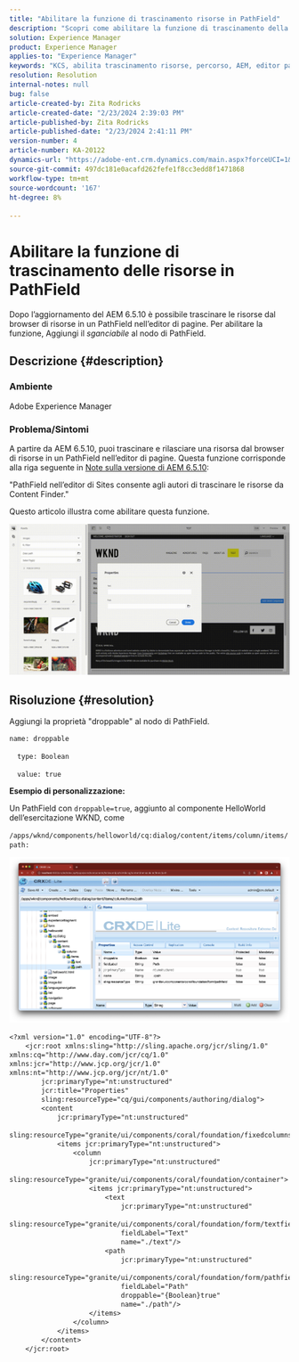 ```yaml
---
title: "Abilitare la funzione di trascinamento risorse in PathField"
description: "Scopri come abilitare la funzione di trascinamento della risorsa in PathField nell’editor di pagine."
solution: Experience Manager
product: Experience Manager
applies-to: "Experience Manager"
keywords: "KCS, abilita trascinamento risorse, percorso, AEM, editor pagina"
resolution: Resolution
internal-notes: null
bug: false
article-created-by: Zita Rodricks
article-created-date: "2/23/2024 2:39:03 PM"
article-published-by: Zita Rodricks
article-published-date: "2/23/2024 2:41:11 PM"
version-number: 4
article-number: KA-20122
dynamics-url: "https://adobe-ent.crm.dynamics.com/main.aspx?forceUCI=1&pagetype=entityrecord&etn=knowledgearticle&id=dfd82d44-59d2-ee11-9079-6045bd0061cb"
source-git-commit: 497dc181e0acafd262fefe1f8cc3edd8f1471868
workflow-type: tm+mt
source-wordcount: '167'
ht-degree: 8%

---
```


# Abilitare la funzione di trascinamento delle risorse in PathField


Dopo l’aggiornamento del AEM 6.5.10 è possibile trascinare le risorse dal browser di risorse in un PathField nell’editor di pagine. Per abilitare la funzione, Aggiungi il *sganciabile* al nodo di PathField.

## Descrizione {#description}


### Ambiente

Adobe Experience Manager

### Problema/Sintomi

A partire da AEM 6.5.10, puoi trascinare e rilasciare una risorsa dal browser di risorse in un PathField nell’editor di pagine. Questa funzione corrisponde alla riga seguente in [Note sulla versione di AEM 6.5.10](https://experienceleague.adobe.com/docs/experience-manager-65/content/release-notes/service-pack/6-5-10.html?lang=en):

&quot;PathField nell’editor di Sites consente agli autori di trascinare le risorse da Content Finder.&quot;

Questo articolo illustra come abilitare questa funzione.

![](assets/___e0d82d44-59d2-ee11-9079-6045bd0061cb___.gif)


## Risoluzione {#resolution}


Aggiungi la proprietà &quot;droppable&quot; al nodo di PathField.


```
name: droppable

  type: Boolean

  value: true
```


<b>Esempio di personalizzazione:</b>

Un PathField con `droppable=true`, aggiunto al componente HelloWorld dell’esercitazione WKND, come

`/apps/wknd/components/helloworld/cq:dialog/content/items/column/items/path:`

![](assets/6106400f-2b07-ed11-82e4-00224808e483.png)


```
<?xml version="1.0" encoding="UTF-8"?>
    <jcr:root xmlns:sling="http://sling.apache.org/jcr/sling/1.0" xmlns:cq="http://www.day.com/jcr/cq/1.0" xmlns:jcr="http://www.jcp.org/jcr/1.0" xmlns:nt="http://www.jcp.org/jcr/nt/1.0"
        jcr:primaryType="nt:unstructured"
        jcr:title="Properties"
        sling:resourceType="cq/gui/components/authoring/dialog">
        <content
            jcr:primaryType="nt:unstructured"
            sling:resourceType="granite/ui/components/coral/foundation/fixedcolumns">
            <items jcr:primaryType="nt:unstructured">
                <column
                    jcr:primaryType="nt:unstructured"
                    sling:resourceType="granite/ui/components/coral/foundation/container">
                    <items jcr:primaryType="nt:unstructured">
                        <text
                            jcr:primaryType="nt:unstructured"
                            sling:resourceType="granite/ui/components/coral/foundation/form/textfield"
                            fieldLabel="Text"
                            name="./text"/>
                        <path
                            jcr:primaryType="nt:unstructured"
                            sling:resourceType="granite/ui/components/coral/foundation/form/pathfield"
                            fieldLabel="Path"
                            droppable="{Boolean}true"
                            name="./path"/>
                    </items>
                </column>
            </items>
        </content>
    </jcr:root>
```


